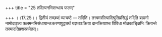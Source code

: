 +++
title = "25 तदित्यनभिसन्धाय फलम्"

+++
।।17.25।। द्वितीयं तच्छब्दं व्याचष्टे -- तदिति।
तत्त्वमसीत्यादिश्रुतिप्रसिद्धं तदिति ब्रह्मणो नामोदाहृत्य
फलमनभिसंधायान्तःकरणशुद्ध्यर्थं यज्ञतपःक्रिया दानक्रियाश्च विविधा
मोक्षकाङ्क्षिभिः क्रियन्ते तस्मादतिप्रशस्तमेतत्।
